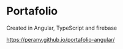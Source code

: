 # Portafolio

Created in Angular, TypeScript and firebase

https://peranv.github.io/portafolio-angular/
